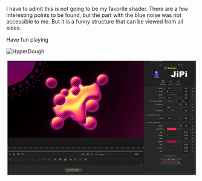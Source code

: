 <!-- +++ DO NOT REMOVE THIS COMMENT +++ DO NOT ADD OR EDIT ANY TEXT BEFORE THIS LINE +++ IT WOULD BE A REALLY BAD IDEA +++ -->

I have to admit this is not going to be my favorite shader. There are a few interesting points to be found, but the part with the blue noise was not accessible to me. But it is a funny structure that can be viewed from all sides.

Have fun playing

![HyperDough](https://user-images.githubusercontent.com/78935215/145252282-ed106aa9-d0dc-4f39-938c-08511beeb8a0.gif)

[![HyperDough](HyperDough.png)](HyperDough.fuse)

<!-- +++ DO NOT REMOVE THIS COMMENT +++ DO NOT EDIT ANY TEXT THAT COMES AFTER THIS LINE +++ TRUST ME: JUST DON'T DO IT +++ -->
